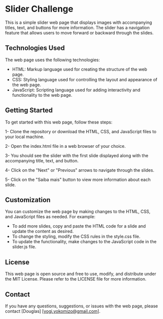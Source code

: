 # Slider Challenge
This is a simple slider web page that displays images with accompanying titles, text, and buttons for more information. The slider has a navigation feature that allows users to move forward or backward through the slides.

## Technologies Used
The web page uses the following technologies:

- HTML: Markup language used for creating the structure of the web page.
- CSS: Styling language used for controlling the layout and appearance of the web page.
- JavaScript: Scripting language used for adding interactivity and functionality to the web page.

## Getting Started
To get started with this web page, follow these steps:

1- Clone the repository or download the HTML, CSS, and JavaScript files to your local machine.

2- Open the index.html file in a web browser of your choice.

3- You should see the slider with the first slide displayed along with the accompanying title, text, and button.

4- Click on the "Next" or "Previous" arrows to navigate through the slides.

5- Click on the "Saiba mais" button to view more information about each slide.

## Customization
You can customize the web page by making changes to the HTML, CSS, and JavaScript files as needed. For example:

- To add more slides, copy and paste the HTML code for a slide and update the content as desired.
- To change the styling, modify the CSS rules in the style.css file.
- To update the functionality, make changes to the JavaScript code in the slider.js file.

## License
This web page is open source and free to use, modify, and distribute under the MIT License. Please refer to the LICENSE file for more information.

## Contact
If you have any questions, suggestions, or issues with the web page, please contact [Douglas] [yogi.yokomizo@gmail.com].

